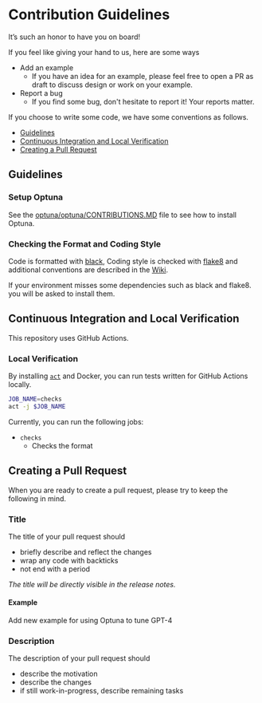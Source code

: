 # Contribution Guidelines

It’s such an honor to have you on board!

If you feel like giving your hand to us, here are some ways
- Add an example
    - If you have an idea for an example, please feel free to open a PR as draft to discuss design or work on your example.
- Report a bug
    - If you find some bug, don't hesitate to report it! Your reports matter.

If you choose to write some code, we have some conventions as follows.

- [Guidelines](#guidelines)
- [Continuous Integration and Local Verification](#continuous-integration-and-local-verification)
- [Creating a Pull Request](#creating-a-pull-request)

## Guidelines

### Setup Optuna

See the [optuna/optuna/CONTRIBUTIONS.MD](https://github.com/optuna/optuna/blob/master/CONTRIBUTING.md) file to see how to install Optuna.

### Checking the Format and Coding Style

Code is formatted with [black](https://github.com/psf/black),
Coding style is checked with [flake8](http://flake8.pycqa.org)
and additional conventions are described in the [Wiki](https://github.com/optuna/optuna/wiki/Coding-Style-Conventions).

If your environment misses some dependencies such as black and flake8.
you will be asked to install them.

## Continuous Integration and Local Verification

This repository uses GitHub Actions.

### Local Verification

By installing [`act`](https://github.com/nektos/act#installation) and Docker, you can run
tests written for GitHub Actions locally.

```bash
JOB_NAME=checks
act -j $JOB_NAME
```

Currently, you can run the following jobs:

- `checks`
  - Checks the format

## Creating a Pull Request

When you are ready to create a pull request, please try to keep the following in mind.

### Title

The title of your pull request should

- briefly describe and reflect the changes
- wrap any code with backticks
- not end with a period

*The title will be directly visible in the release notes.*

#### Example

Add new example for using Optuna to tune GPT-4

### Description

The description of your pull request should

- describe the motivation
- describe the changes
- if still work-in-progress, describe remaining tasks

